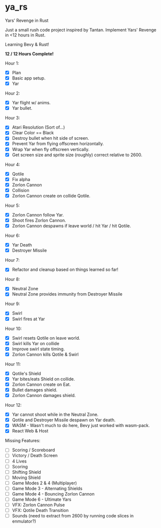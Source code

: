 # ya_rs

Yars' Revenge in Rust

Just a small rush code project inspired by Tantan.
Implement Yars' Revenge in <12 hours in Rust.

Learning Bevy & Rust!

**12 / 12 Hours Complete!** 

Hour 1:
- [x] Plan
- [x] Basic app setup.
- [x] Yar
 
Hour 2:
- [x] Yar flight w/ anims.
- [x] Yar bullet.
  
Hour 3:
- [x] Atari Resolution (Sort of...)
- [x] Clear Color == Black
- [x] Destroy bullet when hit side of screen.
- [x] Prevent Yar from flying offscreen horizontally.
- [x] Wrap Yar when fly offscreen vertically.
- [x] Get screen size and sprite size (roughly) correct relative to 2600.
 
Hour 4:
- [x] Qotile
- [x] Fix alpha
- [x] Zorlon Cannon
- [x] Collision
- [x] Zorlon Cannon create on collide Qotile.

Hour 5:
- [x] Zorlon Cannon follow Yar.
- [x] Shoot fires Zorlon Cannon.
- [x] Zorlon Cannon despawns if leave world / hit Yar / hit Qotile.

Hour 6:
- [x] Yar Death
- [x] Destroyer Missile

Hour 7:
- [x] Refactor and cleanup based on things learned so far!

Hour 8:
- [x] Neutral Zone
- [x] Neutral Zone provides immunity from Destroyer Missile

Hour 9:
- [x] Swirl
- [x] Swirl fires at Yar

Hour 10:
- [x] Swirl resets Qotile on leave world.
- [x] Swirl kills Yar on collide
- [x] Improve swirl state timing.
- [x] Zorlon Cannon kills Qotile & Swirl

Hour 11:
- [x] Qotile's Shield
- [x] Yar bites/eats Shield on collide.
- [x] Zorlon Cannon create on Eat.
- [x] Bullet damages shield.
- [x] Zorlon Cannon damages shield.

Hour 12:
- [x] Yar cannot shoot while in the Neutral Zone.
- [x] Qotile and Destroyer Missile despawn on Yar death.
- [x] WASM - Wasn't much to do here, Bevy just worked with wasm-pack.
- [x] React Web & Host

Missing Features:
- [ ] Scoring / Scoreboard
- [ ] Victory / Death Screen
- [ ] 4 Lives
- [ ] Scoring
- [ ] Shifting Shield
- [ ] Moving Shield
- [ ] Game Modes 2 & 4 (Multiplayer)
- [ ] Game Mode 3 - Alternating Shields
- [ ] Game Mode 4 - Bouncing Zorlon Cannon
- [ ] Game Mode 6 - Ultimate Yars
- [ ] VFX: Zorlon Cannon Pulse
- [ ] VFX: Qotile Death Transition
- [ ] Sounds (need to extract from 2600 by running code slices in enmulator?)
